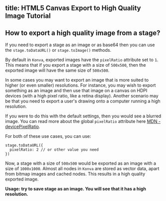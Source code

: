 title: HTML5 Canvas Export to High Quality Image Tutorial
---

## How to export a high quality image from a stage?

If you need to export a stage as an image or as base64 then you can use the `stage.toDataURL()` or `stage.toImage()` methods.

By default in `Konva`, exported images have the `pixelRatio` attribute set to `1`. This means that if you export a stage with a size of `500x500`, then the exported image will have the same size of `500x500`.

In some cases you may want to export an image that is more suited to higher (or even smaller) resolutions. For instance, you may wish to export something as an image and then use that image on a canvas on HDPI devices (with a high pixel ratio, like a retina display). Another scenario may be that you need to export a user's drawing onto a computer running a high resolution.

If you were to do this with the default settings, then you would see a blurred image. You can read more about the global `pixelRatio` attribute here [MDN - devicePixelRatio](https://developer.mozilla.org/en-US/docs/Web/API/Window/devicePixelRatio). 

For both of these use cases, you can use:

```
stage.toDataURL({
  pixelRatio: 2 // or other value you need
})
```

Now, a stage with a size of `500x500` would be exported as an image with a size of `1000x1000`. Almost all nodes in `Konva` are stored as vector data, apart from bitmap images and cached nodes. This results in a high quality exported image.

**Usage: try to save stage as an image. You will see that it has a high resolution.**


<!-- {% iframe /downloads/code/data_and_serialization/High-Quality-Export.html %} -->

<!-- {% include_code Konva Pixel Ratio Demo data_and_serialization/High-Quality-Export.html %} -->
